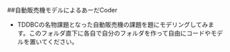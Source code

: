 ##自動販売機モデルによるあーだCoder
* TDDBCの名物課題となった自動販売機の課題を題にモデリングしてみます。このフォルダ直下に各自で自分のフォルダを作って自由にコードやモデルを置いてください。
